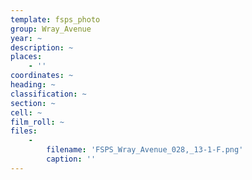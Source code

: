 ```yaml
---
template: fsps_photo
group: Wray_Avenue
year: ~
description: ~
places:
    - ''
coordinates: ~
heading: ~
classification: ~
section: ~
cell: ~
film_roll: ~
files:
    -
        filename: 'FSPS_Wray_Avenue_028,_13-1-F.png'
        caption: ''
---
```

